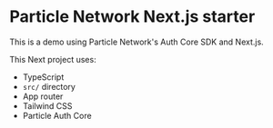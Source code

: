 # Particle Network Next.js starter

This is a demo using Particle Network's Auth Core SDK and Next.js. 

This Next project uses:

- TypeScript
- `src/` directory
- App router
- Tailwind CSS
- Particle Auth Core

